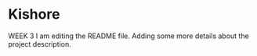 # Kishore
WEEK 3
I am editing the README file. Adding some more details about the project description.
